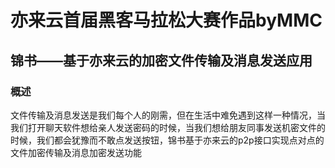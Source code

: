 # 亦来云首届黑客马拉松大赛作品byMMC
## 锦书——基于亦来云的加密文件传输及消息发送应用
 

### 概述
文件传输及消息发送是我们每个人的刚需，但在生活中难免遇到这样一种情况，当我们打开聊天软件想给亲人发送密码的时候，当我们想给朋友同事发送机密文件的时候，我们都会犹豫而不敢点发送按钮，锦书基于亦来云的p2p接口实现点对点的文件加密传输及消息加密发送功能  
